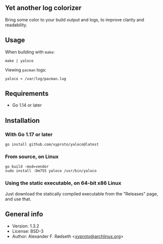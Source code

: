 ## Yet another log colorizer

Bring some color to your build output and logs, to improve clarity and readability.

## Usage

When building with `make`:

    make | yaloco

Viewing `pacman` logs:

    yaloco < /var/log/pacman.log

## Requirements

* Go 1.14 or later

## Installation

### With Go 1.17 or later

    go install github.com/xyproto/yaloco@latest

### From source, on Linux

    go build -mod=vendor
    sudo install -Dm755 yaloco /usr/bin/yaloco

### Using the static executable, on 64-bit x86 Linux

Just download the statically compiled executable from the "Releases" page, and use that.

## General info

* Version: 1.3.2
* License: BSD-3
* Author: Alexander F. Rødseth &lt;xyproto@archlinux.org&gt;
